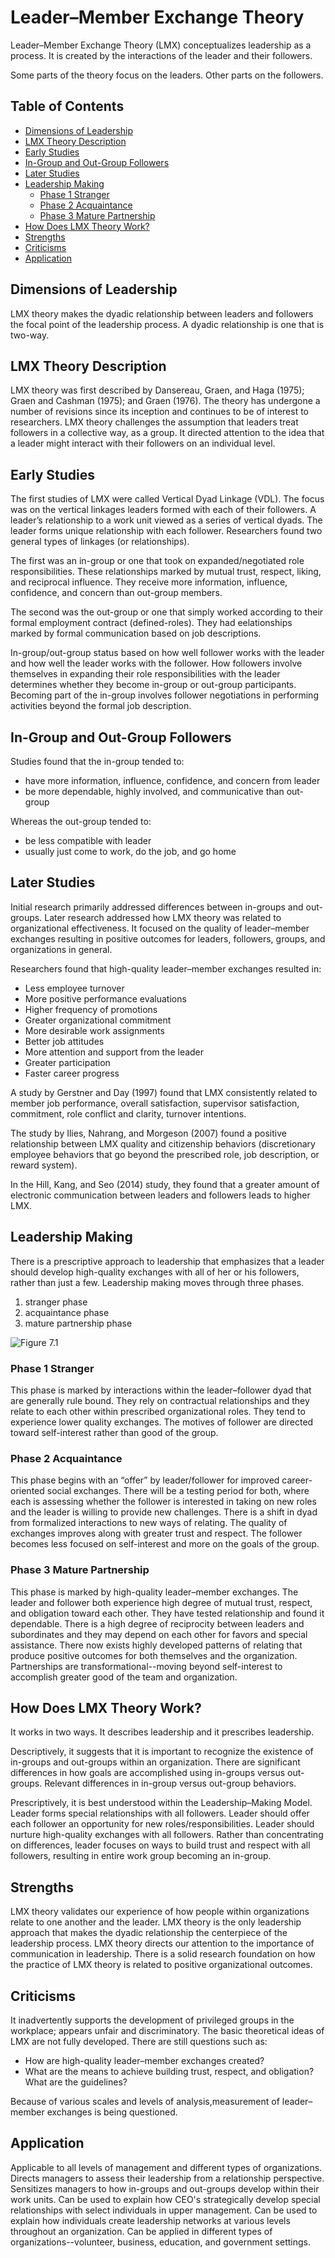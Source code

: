 # Leader–Member Exchange Theory

Leader–Member Exchange Theory (LMX) conceptualizes leadership as a process. It is created by the interactions of the leader and their followers.

Some parts of the theory focus on the leaders. Other parts on the followers.

## Table of Contents

- [Dimensions of Leadership](#Dimensions-of-Leadership)
- [LMX Theory Description](#LMX-Theory-Description)
- [Early Studies](#Early-Studies)
- [In-Group and Out-Group Followers](#In-Group-and-Out-Group-Followers)
- [Later Studies](#Later-Studies)
- [Leadership Making](#Leadership-Making)
  - [Phase 1 Stranger](#Phase-1-Stranger)
  - [Phase 2 Acquaintance](#Phase-2-Acquaintance)
  - [Phase 3 Mature Partnership](#Phase-3-Mature-Partnership)
- [How Does LMX Theory Work?](#How-Does-LMX-Theory-Work?)
- [Strengths](#Strengths)
- [Criticisms](#Criticisms)
- [Application](#Application)

## Dimensions of Leadership

LMX theory makes the dyadic relationship between leaders and followers the focal point of the leadership process. A dyadic relationship is one that is two-way.

## LMX Theory Description

LMX theory was first described by Dansereau, Graen, and Haga (1975); Graen and Cashman (1975); and Graen (1976). The theory has undergone a number of revisions since its inception and continues to be of interest to researchers. LMX theory challenges the assumption that leaders treat followers in a collective way, as a group. It directed attention to the idea that a leader might interact with their followers on an individual level.

## Early Studies

The first studies of LMX were called Vertical Dyad Linkage (VDL). The focus was on the vertical linkages leaders formed with each of their followers. A leader’s relationship to a work unit viewed as a series of vertical dyads. The leader forms unique relationship with each follower. Researchers found two general types of linkages (or relationships).

The first was an in-group or one that took on expanded/negotiated role responsibilities. These relationships marked by mutual trust, respect, liking, and reciprocal influence. They receive more information, influence, confidence, and concern than out-group members.

The second was the out-group or one that simply worked according to their formal employment contract (defined-roles). They had eelationships marked by formal communication based on job descriptions.

In-group/out-group status based on how well follower works with the leader and how well the leader works with the follower. How followers involve themselves in expanding their role responsibilities with the leader determines whether they become in-group or out-group participants. Becoming part of the in-group involves follower negotiations in performing activities beyond the formal job description.

## In-Group and Out-Group Followers

Studies found that the in-group tended to:

- have more information, influence, confidence, and concern from leader
- be more dependable, highly involved, and communicative than out-group

Whereas the out-group tended to:

- be less compatible with leader
- usually just come to work, do the job, and go home

## Later Studies

Initial research primarily addressed differences between in-groups and out-groups. Later research addressed how LMX theory was related to organizational effectiveness. It focused on the quality of leader–member exchanges resulting in positive outcomes for leaders, followers, groups, and organizations in general.

Researchers found that high-quality leader–member exchanges resulted in:

- Less employee turnover
- More positive performance evaluations
- Higher frequency of promotions
- Greater organizational commitment
- More desirable work assignments
- Better job attitudes
- More attention and support from the leader
- Greater participation
- Faster career progress

A study by Gerstner and Day (1997) found that LMX consistently related to member job performance, overall satisfaction, supervisor satisfaction, commitment, role conflict and clarity, turnover intentions.

The study by Ilies, Nahrang, and Morgeson (2007) found a positive relationship between LMX quality and citizenship behaviors (discretionary employee behaviors that go beyond the prescribed role, job description, or reward system).

In the Hill, Kang, and Seo (2014) study, they found that a greater amount of electronic communication between leaders and followers leads to higher LMX.

## Leadership Making

There is a prescriptive approach to leadership that emphasizes that a leader should develop high-quality exchanges with all of her or his followers, rather than just a few. Leadership making moves through three phases.

1. stranger phase
2. acquaintance phase
3. mature partnership phase

![Figure 7.1](../images/figure_7-1.png)

### Phase 1 Stranger

This phase is marked by interactions within the leader–follower dyad that are generally rule bound. They rely on contractual relationships and they relate to each other within prescribed organizational roles. They tend to experience lower quality exchanges. The motives of follower are directed toward self-interest rather than good of the group.

### Phase 2 Acquaintance

This phase begins with an “offer” by leader/follower for improved career-oriented social exchanges. There will be a testing period for both, where each is assessing whether the follower is interested in taking on new roles and the leader is willing to provide new challenges. There is a shift in dyad from formalized interactions to new ways of relating. The quality of exchanges improves along with greater trust and respect. The follower becomes less focused on self-interest and more on the goals of the group.

### Phase 3 Mature Partnership

This phase is marked by high-quality leader–member exchanges. The leader and follower both experience high degree of mutual trust, respect, and obligation toward each other. They have tested relationship and found it dependable. There is a high degree of reciprocity between leaders and subordinates and they may depend on each other for favors and special assistance. There now exists highly developed patterns of relating that produce positive outcomes for both themselves and the organization. Partnerships are transformational--moving beyond self-interest to accomplish greater good of the team and organization.

## How Does LMX Theory Work?

It works in two ways. It describes leadership and it prescribes leadership.

Descriptively, it suggests that it is important to recognize the existence of in-groups and out-groups within an organization. There are significant differences in how goals are accomplished using in-groups versus out-groups. Relevant differences in in-group versus out-group behaviors.

Prescriptively, it is best understood within the Leadership–Making Model. Leader forms special relationships with all followers. Leader should offer each follower an opportunity for new roles/responsibilities. Leader should nurture high-quality exchanges with all followers. Rather than concentrating on differences, leader focuses on ways to build trust and respect with all followers, resulting in entire work group becoming an in-group.

## Strengths

LMX theory validates our experience of how people within organizations relate to one another and the leader. LMX theory is the only leadership approach that makes the dyadic relationship the centerpiece of the leadership process. LMX theory directs our attention to the importance of communication in leadership. There is a solid research foundation on how the practice of LMX theory is related to positive organizational outcomes.

## Criticisms

It inadvertently supports the development of privileged groups in the workplace; appears unfair and discriminatory. The basic theoretical ideas of LMX are not fully developed. There are still questions such as:

- How are high-quality leader–member exchanges created?
- What are the means to achieve building trust, respect, and obligation? What are the guidelines?

Because of various scales and levels of analysis,measurement of leader–member exchanges is being questioned.

## Application

Applicable to all levels of management and different types of organizations. Directs managers to assess their leadership from a relationship perspective. Sensitizes managers to how in-groups and out-groups develop within their work units. Can be used to explain how CEO's strategically develop special relationships with select individuals in upper management. Can be used to explain how individuals create leadership networks at various levels throughout an organization. Can be applied in different types of organizations--volunteer, business, education, and government settings.

